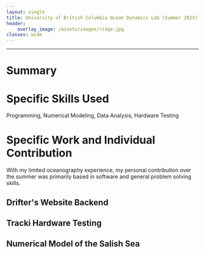 ```yaml
---
layout: single
title: University of British Columbia Ocean Dynamics Lab (Summer 2023)
header:
    overlay_image: /assets/images/ridge.jpg
classes: wide
---
```


--------------------------------

# Summary

# Specific Skills Used

Programming, Numerical Modeling, Data Analysis, Hardware Testing

# Specific Work and Individual Contribution

With my limited oceanography experience, my personal contribution over the summer was primarily based in software and general problem solving skills.

## Drifter's Website Backend



## Tracki Hardware Testing

## Numerical Model of the Salish Sea